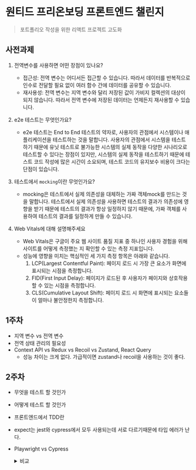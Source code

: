 # 원티드 프리온보딩 프론트엔드 챌린지

> 포트폴리오 작성을 위한 리액트 프로젝트 고도화

## 사전과제

1. 전역변수를 사용하면 어떤 장점이 있나요?

   - 접근성: 전역 변수는 어디서든 접근할 수 있습니다. 따라서 데이터를 반복적으로 인수로 전달할 필요 없이 여러 함수 간에 데이터를 공유할 수 있습니다.
   - 재사용성: 전역 변수는 지역 변수와 달리 저장된 값이 가비지 컬렉션의 대상이 되지 않습니다. 따라서 전역 변수에 저장된 데이터는 언제든지 재사용할 수 있습니다.

2. e2e 테스트는 무엇인가요?

   - e2e 테스트는 End to End 테스트의 약자로, 사용자의 관점에서 시스템이나 애플리케이션을 테스트하는 것을 말합니다.
     사용자의 관점에서 시스템을 테스트하기 때문에 유닛 테스트로 불가능한 시스템의 실제 동작을 다양한 시나리오로 테스트할 수 있다는 장점이 있지만,
     시스템의 실제 동작을 테스트하기 때문에 테스트 코드 작성에 많은 시간이 소요되며, 테스트 코드의 유지보수 비용이 크다는 단점이 있습니다.

3. 테스트에서 `mocking`이란 무엇인가요?

   - mocking은 테스트에서 실제 의존성을 대체하는 가짜 객체mock를 만드는 것을 말합니다.
     테스트에서 실제 의존성을 사용하면 테스트의 결과가 의존성에 영향을 받기 때문에 테스트의 결과가 항상 일정하지 않기 때문에, 가짜 객체를 사용하여 테스트의 결과를 일정하게 만들 수 있습니다.

4. Web Vitals에 대해 설명해주세요

   - Web Vitals은 구글이 주요 웹 사이트 품질 지표 중 하나인 사용자 경험을 위해 사이트를 어떻게 측정했는 지 확인할 수 있는 측정 지표입니다.
   - 성능에 영향을 미치는 핵심적인 세 가지 측정 항목은 아래와 같습니다.
     1. LCP(Largest Contentful Paint): 페이지 로드 시 가장 큰 요소가 화면에 표시되는 시점을 측정합니다.
     2. FID(First Input Delay): 페이지가 로드된 후 사용자가 페이지와 상호작용할 수 있는 시점을 측정합니다.
     3. CLS(Cumulative Layout Shift): 페이지 로드 시 화면에 표시되는 요소들이 얼마나 불안정한지 측정합니다.

## 1주차

- 지역 변수 vs 전역 변수
- 전역 상태 관리의 필요성
- Context API vs Redux vs Recoil vs Zustand, React Query
  - 성능 차이는 크게 없다. 가급적이면 zustand나 recoil을 사용하는 것이 좋다.

## 2주차

- 무엇을 테스트 할 것인가
- 어떻게 테스트 할 것인가
- 프론트엔드에서 TDD란
- expect는 jest와 cypress에서 모두 사용되는데 서로 다르기때문에 타입 에러가 난다.
- Playwright vs Cypress
  <details>

  <summary>비교</summary>

  [Playwright](https://playwright.dev/docs/intro)란?

  end-to-end 테스트 도구로, 하나의 API를 이용해 Chromium, WebKit, Firefox를 포함한 모든 모던 랜더링 엔진을 테스트할 수 있다.

  | 특징                           | Cypress                     | Playwright                                         |
  | ------------------------------ | --------------------------- | -------------------------------------------------- |
  | 환경 셋팅 및 플러그인          | 편하고 다양한 플러그인 지원 | 다양한 언어 지원 및 풍부한 기능 제공               |
  | 테스트 GUI                     | 테스트 GUI가 잘 갖춰져 있음 | 풍부한 기능과 다양한 브라우저 지원                 |
  | 리포트                         | 좋은 리포트 지원            | 다양한 브라우저에서의 테스트 리포트 가능           |
  | API 사용법                     | 직관적이고 간단함           | 다양한 브라우저 및 디바이스에서의 API 사용 가능    |
  | 실시간 리로드 및 자동 감시     | 지원                        | -                                                  |
  | 쉬운 디버깅                    | 지원                        | -                                                  |
  | Spy, Stub, Clock 등의 기능     | 내장                        | -                                                  |
  | 성능                           | -                           | 높은 성능 및 병렬 처리 지원                        |
  | 멀티 Tab 지원                  | -                           | 다중 탭 브라우징 및 상호 작용 지원                 |
  | 다양한 브라우저 지원           | 주로 Chrome                 | Chromium, Firefox, WebKit 등 다양한 브라우저 지원  |
  | Cross-browser 테스트           | -                           | 다양한 브라우저에서의 테스트 가능                  |
  | 다양한 디바이스 및 뷰포트 설정 | -                           | 다양한 디바이스와 뷰포트 설정 가능                 |
  | 다양한 언어 지원               | 주로 JavaScript             | JavaScript, TypeScript, Python 등 다양한 언어 지원 |
  | 병렬 처리 지원                 | -                           | 다중 테스트 실행 및 병렬 처리 지원                 |

  고려 사항:

  1. Cypress를 선택할 때:

     - 테스트 GUI가 중요한 경우.
     - 단일 브라우저 환경에서 작업하는 경우.
     - 빠른 설정 및 실행이 필요한 경우.

  2. Playwright를 선택할 때:

     - 다양한 브라우저를 지원하고 테스트해야 하는 경우.
     - 병렬 처리 및 높은 성능이 필요한 경우.
     - 여러 디바이스와 뷰포트 설정이 필요한 경우.
     - 다양한 언어를 사용하여 테스트를 작성하고자 하는 경우.

  </details>
